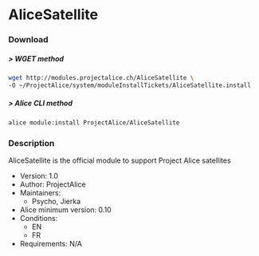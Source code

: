 # AliceSatellite

### Download

##### > WGET method
```bash
wget http://modules.projectalice.ch/AliceSatellite \
-O ~/ProjectAlice/system/moduleInstallTickets/AliceSatellite.install
```

##### > Alice CLI method
```bash
alice module:install ProjectAlice/AliceSatellite
```

### Description
AliceSatellite is the official module to support Project Alice satellites

- Version: 1.0
- Author: ProjectAlice
- Maintainers:
  - Psycho, Jierka
- Alice minimum version: 0.10
- Conditions:
  - EN
  - FR
- Requirements: N/A
